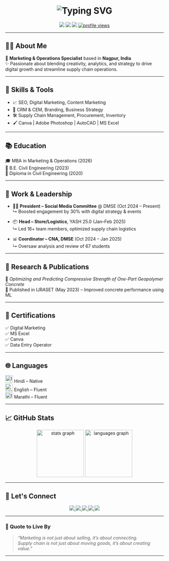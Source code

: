 <h1 align="center">
  <img src="https://readme-typing-svg.herokuapp.com?font=Fira+Code&size=28&pause=1000&color=F74C00&center=true&vCenter=true&width=1000&lines=Hi+%F0%9F%91%8B%2C+I'm+Anoop+Meshram!;Marketing+%26+Supply+Chain+Specialist;SEO+%7C+Digital+Marketing+%7C+Logistics+%7C+Branding;Welcome+to+my+GitHub+Profile+%F0%9F%9A%80" alt="Typing SVG" />
</h1>

<p align="center">
  <a href="mailto:anoopmeshram@yahoo.com"><img src="https://img.shields.io/badge/Email-D14836?style=flat-square&logo=gmail&logoColor=white" /></a>
  <a href="https://linkedin.com/in/anoopmeshram" target="_blank"><img src="https://img.shields.io/badge/LinkedIn-0077B5?style=flat-square&logo=linkedin&logoColor=white" /></a>
  <a href="https://github.com/anoop-meshram"><img src="https://img.shields.io/github/followers/anoop-meshram?label=Follow&style=social" /></a>
  <a href="https://github.com/anoop-meshram"><img src="https://komarev.com/ghpvc/?username=anoop-meshram&style=flat-square&color=0e75b6" alt="profile views" /></a>
</p>

---

## 👨‍💼 About Me

🎯 **Marketing & Operations Specialist** based in **Nagpur, India**  
✨ Passionate about blending creativity, analytics, and strategy to drive digital growth and streamline supply chain operations.

---

## 🧠 Skills & Tools

- 📈 SEO, Digital Marketing, Content Marketing  
- 🤖 CRM & CEM, Branding, Business Strategy  
- 🛠️ Supply Chain Management, Procurement, Inventory  
- 🖌️ Canva | Adobe Photoshop | AutoCAD | MS Excel

---

## 📚 Education

🎓 MBA in Marketing & Operations (2026)  
📘 B.E. Civil Engineering (2023)  
🧱 Diploma in Civil Engineering (2020)  

---

## 🚀 Work & Leadership

- 🧑‍💻 **President – Social Media Committee** @ DMSE (Oct 2024 – Present)  
  ↳ Boosted engagement by 30% with digital strategy & events

- 📦 **Head – Store/Logistics**, YASH 25.0 (Jan–Feb 2025)  
  ↳ Led 16+ team members, optimized supply chain logistics

- 📊 **Coordinator – CNA, DMSE** (Oct 2024 – Jan 2025)  
  ↳ Oversaw analysis and review of 67 students

---

## 🧾 Research & Publications

📄 *Optimizing and Predicting Compressive Strength of One-Part Geopolymer Concrete*  
📰 Published in IJRASET (May 2023) – Improved concrete performance using ML

---

## 📜 Certifications

✅ Digital Marketing  
✅ MS Excel  
✅ Canva  
✅ Data Entry Operator  

---

## 🌐 Languages

<p align="left">
  <img src="https://cdn.pixabay.com/animation/2022/08/21/20/03/20-03-41-348_512.gif" width="24" alt="India flag" /> Hindi – Native<br>
  <img src="https://cdn.pixabay.com/animation/2022/09/16/16/43/16-43-32-777_512.gif" width="24" alt="UK flag" /> English – Fluent<br>
  <img src="https://maharashtraatyapatya.org/img/flag.gif" width="24" height="20" alt="India flag" /> Marathi – Fluent
</p>

---

## 📈 GitHub Stats

<div align="center">
  <img src="https://github-readme-stats.vercel.app/api?username=anoop-meshram&hide_title=false&hide_rank=false&show_icons=true&include_all_commits=true&count_private=true&disable_animations=false&theme=dracula&locale=en&hide_border=false&order=1" height="150" alt="stats graph"  />
  <img src="https://github-readme-stats.vercel.app/api/top-langs?username=anoop-meshram&locale=en&hide_title=false&layout=compact&card_width=320&langs_count=5&theme=dracula&hide_border=false&order=2" height="150" alt="languages graph"  />
</div>

---

## 🤝 Let's Connect

<p align="center">
  <a href="mailto:anoopmeshram@yahoo.com" target="_blank">
    <img src="https://img.shields.io/badge/Email-D14836?style=for-the-badge&logo=gmail&logoColor=white" />
  </a>
  <a href="https://linkedin.com/in/anoopmeshram" target="_blank">
    <img src="https://img.shields.io/badge/LinkedIn-0077B5?style=for-the-badge&logo=linkedin&logoColor=white" />
  </a>
  <a href="https://twitter.com/" target="_blank">
    <img src="https://img.shields.io/badge/Twitter-1DA1F2?style=for-the-badge&logo=twitter&logoColor=white" />
  </a>
  <a href="https://discord.com/" target="_blank">
    <img src="https://img.shields.io/badge/Discord-5865F2?style=for-the-badge&logo=discord&logoColor=white" />
  </a>
  <a href="https://youtube.com/" target="_blank">
    <img src="https://img.shields.io/badge/YouTube-FF0000?style=for-the-badge&logo=youtube&logoColor=white" />
  </a>
</p>

---

### 🌟 Quote to Live By  
> _“Marketing is not just about selling, it’s about connecting.  
> Supply chain is not just about moving goods, it’s about creating value.”_

---
